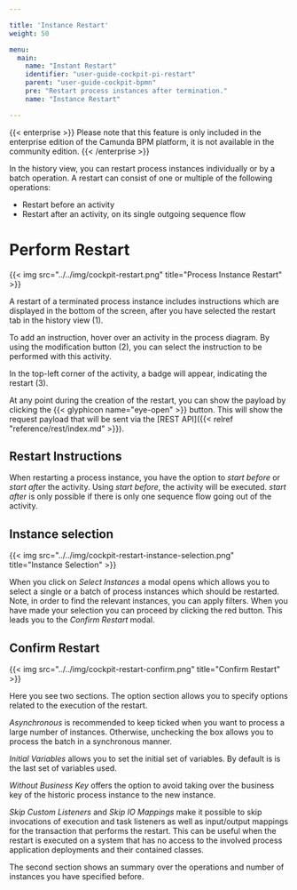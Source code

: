 ```yaml
---

title: 'Instance Restart'
weight: 50

menu:
  main:
    name: "Instant Restart"
    identifier: "user-guide-cockpit-pi-restart"
    parent: "user-guide-cockpit-bpmn"
    pre: "Restart process instances after termination."
    name: "Instance Restart"

---
```

{{< enterprise >}}
Please note that this feature is only included in the enterprise edition of the Camunda BPM platform, it is not available in the community edition.
{{< /enterprise >}}


In the history view, you can restart process instances individually or by a batch operation. A restart can consist of one or multiple of the following operations:

* Restart before an activity
* Restart after an activity, on its single outgoing sequence flow


# Perform Restart 


{{< img src="../../img/cockpit-restart.png" title="Process Instance Restart" >}}

A restart of a terminated process instance includes instructions which are displayed in the bottom of the screen, after you have selected the restart tab in the history view (1).  

To add an instruction, hover over an activity in the process diagram. By using the modification button (2), you can select the instruction to be performed with this activity.

In the top-left corner of the activity, a badge will appear, indicating the restart (3).

At any point during the creation of the restart, you can show the payload by clicking the {{< glyphicon name="eye-open" >}} button. This will show the request payload that will be sent via the [REST API]({{< relref "reference/rest/index.md" >}}).


## Restart Instructions 

When restarting a process instance, you have the option to *start before* or *start after* the activity. Using *start before*, the activity will be executed. *start after* is only possible if there is only one sequence flow going out of the activity.

## Instance selection  

{{< img src="../../img/cockpit-restart-instance-selection.png" title="Instance Selection" >}}

When you click on *Select Instances* a modal opens which allows you to select a single or a batch of process instances which should be restarted. Note, in order to find the relevant instances, you can apply filters. When you have made your selection you can proceed by clicking the red button. This leads you to the *Confirm Restart* modal.  


## Confirm Restart 

{{< img src="../../img/cockpit-restart-confirm.png" title="Confirm Restart" >}}

Here you see two sections. The option section allows you to specify options related to the execution of the restart.

*Asynchronous* is recommended to keep ticked when you want to process a large number of instances. Otherwise, unchecking the box allows you to process the batch in a synchronous manner.

*Initial Variables* allows you to set the initial set of variables. By default is is the last set of variables used.  

*Without Business Key* offers the option to avoid taking over the business key of the historic process instance to the new instance. 

*Skip Custom Listeners* and *Skip IO Mappings* make it possible to skip invocations of execution and task listeners as well as input/output mappings for the transaction that performs the restart. This can be useful when the restart is executed on a system that has no access to the involved process application deployments and their contained classes.
 
The second section shows an summary over the operations and number of instances you have specified before.
 


